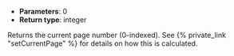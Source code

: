 * **Parameters**: 0
* **Return type**: integer

Returns the current page number (0-indexed). See
{% private_link "setCurrentPage" %} for details on how this is calculated.

